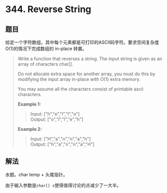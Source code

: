 # 344. Reverse String

## 题目

给定一个字符数组，其中每个元素都是可打印的ASCII码字符。要求空间复杂度O(1)的情况下完成数组的 in-place 转置。

>Write a function that reverses a string. The input string is given as an array of characters char[].
>
>Do not allocate extra space for another array, you must do this by modifying the input array in-place with O(1) extra memory.
>
>You may assume all the characters consist of printable ascii characters.
>
>**Example 1:**
>
>>Input: ["h","e","l","l","o"]  
>>Output: ["o","l","l","e","h"]
>
>**Example 2:**
>>
>>Input: ["H","a","n","n","a","h"]  
>>Output: ["h","a","n","n","a","H"]  

## 解法

水题。char temp + 头尾指针。

由于输入参数是`char[] s`使得值得讨论的点减少了一大半。
